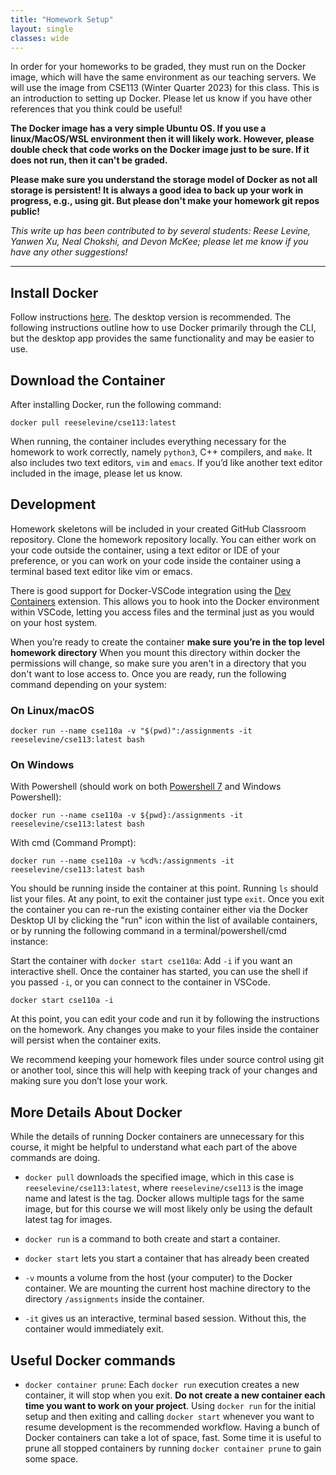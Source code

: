 ```yaml
---
title: "Homework Setup"
layout: single
classes: wide
---
```

In order for your homeworks to be graded, they must run on the Docker image, which will 
have the same environment as our teaching servers. We will use the image from CSE113 
(Winter Quarter 2023) for this class. This is an introduction to setting up Docker. 
Please let us know if you have other references that you think could be useful!

**The Docker image has a very simple Ubuntu OS. If you use a linux/MacOS/WSL environment 
then it will likely work. However, please double check that code works on the Docker image 
just to be sure. If it does not run, then it can't be graded.**

**Please make sure you understand the storage model of Docker as not all storage is persistent! 
It is always a good idea to back up your work in progress, e.g., using git. But please don't 
make your homework git repos public!**

_This write up has been contributed to by several students: Reese Levine, Yanwen Xu, 
Neal Chokshi, and Devon McKee; please let me know if you have any other suggestions!_

------

## Install Docker

Follow instructions [here](https://docs.docker.com/get-docker/). The desktop version is 
recommended. The following instructions outline how to use Docker primarily through the 
CLI, but the desktop app provides the same functionality and may be easier to use.

## Download the Container

After installing Docker, run the following command: 

```
docker pull reeselevine/cse113:latest
```

When running, the container includes everything necessary for the homework to work correctly, 
namely `python3`, C++ compilers, and `make`. It also includes two text editors, 
`vim` and `emacs`. If you’d like another text editor included in the image, please let us know.

## Development

Homework skeletons will be included in your created GitHub Classroom repository. 
Clone the homework repository locally. You can either work on your code outside the container, 
using a text editor or IDE of your preference, or you can work on your code inside the container 
using a terminal based text editor like vim or emacs.

There is good support for Docker-VSCode integration using the 
[Dev Containers](https://marketplace.visualstudio.com/items?itemName=ms-vscode-remote.remote-containers) 
extension. This allows you to hook into the Docker environment within VSCode, letting you access 
files and the terminal just as you would on your host system.

When you’re ready to create the container **make sure you’re in the top level homework directory** 
When you mount this directory within docker the permissions will change, so make sure you aren't 
in a directory that you don't want to lose access to. Once you are ready, run the following 
command depending on your system:

### On Linux/macOS
```
docker run --name cse110a -v "$(pwd)":/assignments -it reeselevine/cse113:latest bash
```

### On Windows 

With Powershell (should work on both [Powershell 7](https://docs.microsoft.com/en-us/powershell/scripting/install/installing-powershell-on-windows?view=powershell-7.2) and Windows Powershell):

```
docker run --name cse110a -v ${pwd}:/assignments -it reeselevine/cse113:latest bash
```

With cmd (Command Prompt): 

```
docker run --name cse110a -v %cd%:/assignments -it reeselevine/cse113:latest bash
```

You should be running inside the container at this point. Running `ls` should list your files. 
At any point, to exit the container just type `exit`. Once you exit the container you can re-run 
the existing container either via the Docker Desktop UI by clicking the "run" icon within the 
list of available containers, or by running the following command in a terminal/powershell/cmd instance:

Start the container with `docker start cse110a`: Add `-i` if you want an interactive shell. 
Once the container has started, you can use the shell if you passed `-i`, or you can connect 
to the container in VSCode.

```
docker start cse110a -i
```

At this point, you can edit your code and run it by following the instructions on the homework. 
Any changes you make to your files inside the container will persist when the container exits.

We recommend keeping your homework files under source control using git or another tool, since 
this will help with keeping track of your changes and making sure you don’t lose your work.

## More Details About Docker

While the details of running Docker containers are unnecessary for this course, it might be helpful 
to understand what each part of the above commands are doing.

* `docker pull` downloads the specified image, which in this case is 
`reeselevine/cse113:latest`, where `reeselevine/cse113` is the image name and latest is 
the tag. Docker allows multiple tags for the same image, but for this course we will most 
likely only be using the default latest tag for images.

* `docker run` is a command to both create and start a container.

* `docker start` lets you start a container that has already been created

* `-v` mounts a volume from the host (your computer) to the Docker container. We are mounting the 
current host machine directory to the directory `/assignments` inside the container.

* `-it` gives us an interactive, terminal based session. Without this, the container would immediately exit.


## Useful Docker commands

* `docker container prune`: Each `docker run` execution creates a new container, it will stop when you exit. 
**Do not create a new container each time you want to work on your project**. Using `docker run` for 
the initial setup and then exiting and calling `docker start` whenever you want to resume development 
is the recommended workflow. Having a bunch of Docker containers can take a lot of space, fast. Some time 
it is useful to prune all stopped containers by running `docker container prune` to gain some space. 

